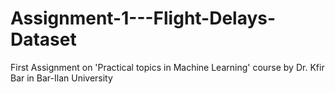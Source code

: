 # Assignment-1---Flight-Delays-Dataset
First Assignment on 'Practical topics in Machine Learning' course by Dr. Kfir Bar in Bar-Ilan University
